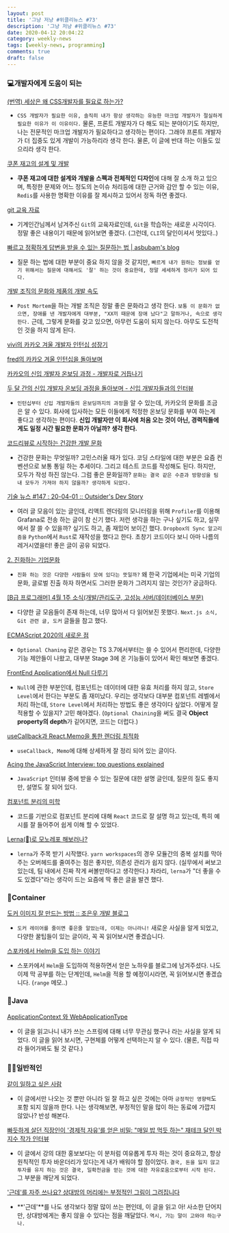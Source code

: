 ```yaml
---
layout: post
title: '그냥 저냥 #위클리뉴스 #73'
description: '그냥 저냥 #위클리뉴스 #73'
date: 2020-04-12 20:04:22
category: weekly-news
tags: [weekly-news, programming]
comments: true
draft: false
---
```


### 💻개발자에게 도움이 되는

[(번역) 세상은 왜 CSS개발자를 필요로 하는가?](https://medium.com/@Baksure/%EB%B2%88%EC%97%AD-%EC%84%B8%EC%83%81%EC%9D%80-%EC%99%9C-css%EA%B0%9C%EB%B0%9C%EC%9E%90%EB%A5%BC-%ED%95%84%EC%9A%94%EB%A1%9C-%ED%95%98%EB%8A%94%EA%B0%80-c3465999301b)

- `CSS 개발자가 필요한 이유, 솔직히 내가 항상 생각하는 유능한 마크업 개발자가 절실하게 필요한 이유가 이 이유이다.` 물론, 프론트 개발자가 다 해도 되는 분야이기도 하지만, 나는 전문적인 마크업 개발자가 필요하다고 생각하는 편이다. 그래야 프론트 개발자가 더 집중도 있게 개발이 가능하리라 생각 한다. 물론, 이 글에 반대 하는 이들도 있으리라 생각 한다.

[쿠폰 재고의 설계 및 개발](https://pkgonan.github.io/2020/04/stock)

- **쿠폰 재고에 대한 설계와 개발을 스펙과 전체적인 디자인**에 대해 잘 소개 하고 있으며, 특정한 문제와 어느 정도의 논이슈 처리등에 대한 근거와 감안 할 수 있는 이유, `Redis`를 사용한 명확한 이유를 잘 제시하고 있어서 정독 하면 좋겠다.

[git 교육 자료](https://johngrib.github.io/wiki/git-tutorial/)

- 기계인간님께서 남겨주신 `Git`의 교육자료인데, `Git`을 학습하는 새로운 시각이다. 정말 좋은 내용이기 때문에 읽어보면 좋겠다. (그런데, `CLI`의 달인이셔서 멋있다..)

[빠르고 정확하게 답변을 받을 수 있는 질문하는 법 | asbubam's blog](https://blog.2dal.com/2020/04/01/%EB%B9%A0%EB%A5%B4%EA%B3%A0-%EC%A0%95%ED%99%95%ED%95%98%EA%B2%8C-%EB%8B%B5%EB%B3%80%EC%9D%84-%EB%B0%9B%EC%9D%84-%EC%88%98-%EC%9E%88%EB%8A%94-%EC%A7%88%EB%AC%B8%ED%95%98%EB%8A%94-%EB%B2%95/)

- 질문 하는 법에 대한 부분이 중요 하지 않을 것 같지만, `빠르게 내가 원하는 정보를 얻기 위해서는 질문에 대해서도 '잘' 하는 것이 중요한데, 정말 세세하게 정리가 되어 있다.`

[개발 조직의 문화와 제품의 개발 속도](https://suhyunbaik.github.io/devops/2020/04/01/dev-culture-and-speed/)

- `Post Mortem`을 하는 개발 조직은 정말 좋은 문화라고 생각 한다. `보통 이 문화가 없으면, 장애를 낸 개발자에게 대부분, "XX끼 때문에 장애 났다"고 말하거나, 속으로 생각 한다.` 근데, 그렇게 문화를 갖고 있으면, 아무런 도움이 되지 않는다. 아무도 도전적인 것을 하지 않게 된다.

[vivi의 카카오 겨울 개발자 인턴십 성장기](https://tech.kakao.com/2020/04/01/2019-internship-vivi/)

[fred의 카카오 겨울 인턴십을 돌아보며](https://tech.kakao.com/2020/04/01/2019-internship-fred/)

[카카오의 신입 개발자 온보딩 과정 - 개발자로 거듭나기](https://tech.kakao.com/2020/03/23/becoming-a-kakao-developer/)

[두 달 간의 신입 개발자 온보딩 과정을 돌아보며 - 신입 개발자들과의 인터뷰](https://tech.kakao.com/2020/03/30/newkrew-interview/)

- `인턴십부터 신입 개발자들의 온보딩까지의 과정`을 알 수 있는데, 카카오의 문화를 조금은 알 수 있다. 회사에 입사하는 모든 이들에게 적정한 온보딩 문화를 부여 하는게 좋다고 생각하는 편이다. **신입 개발자만 이 회사에 처음 오는 것이 아닌, 경력직들에게도 일정 시간 필요한 문화가 아닐까? 생각 한다.**

[코드리뷰로 시작하는 건강한 개발 문화](https://blog.shiren.dev/2020-01-11-%EC%BD%94%EB%93%9C%EB%A6%AC%EB%B7%B0%EB%A1%9C-%EC%8B%9C%EC%9E%91%ED%95%98%EB%8A%94-%EA%B1%B4%EA%B0%95%ED%95%9C-%EA%B0%9C%EB%B0%9C-%EB%AC%B8%ED%99%94/)

- 건강한 문화는 무엇일까? 고민스러울 때가 있다. 코딩 스타일에 대한 부분은 요즘 컨벤션으로 보통 통일 하는 추세이다. 그리고 테스트 코드를 작성해도 된다. 하지만, 모두가 작성 하진 않는다. 그럼 좋은 문화일까? `문화는 결국 같은 수준과 방향성을 팀내 모두가 가져야 하지 않을까? 생각하게 되었다.`

[기술 뉴스 #147 : 20-04-01 :: Outsider's Dev Story](https://blog.outsider.ne.kr/1480)

- 여러 글 모음이 있는 글인데, 리액트 렌더링의 모니터링을 위해 `Profiler`를 이용해 Grafana로 전송 하는 글이 참 신기 했다. 저런 생각을 하는 구나 싶기도 하고, 실무에서 잘 쓸 수 있을까? 싶기도 하고, 좀 재밌어 보이긴 했다. `Dropbox의 Sync 알고리즘을` `Python`에서 `Rust`로 재작성을 했다고 한다. 초창기 코드이다 보니 아마 나름의 레거시였을터! 좋은 글이 공유 되었다.

[2. 진화하는 기업문화](https://brunch.co.kr/@svillustrated/74)

- `진화 하는 것은 다양한 사람들이 모여 있다는 뜻일까?` 왜 한국 기업에서는 미국 기업의 문화, 글로벌 진출 하자 하면서도 그러한 문화가 그려지지 않는 것인가? 궁금하다.

[[B급 프로그래머] 4월 1주 소식(개발/관리도구, 고성능 서버/데이터베이스 부문)](http://jhrogue.blogspot.com/2020/04/b-4-1.html)

- 다양한 글 모음들이 존재 하는데, 너무 많아서 다 읽어보진 못했다. `Next.js 소식, Git 관련 글, 도커` 글들을 참고 했다.

[ECMAScript 2020의 새로운 점](https://ui.toast.com/weekly-pick/ko_20200409/?fbclid=IwAR2YWdr8_lOegZflaJSdAfG9nuTApDd3wNvRLmvA-KmNXNQhoNPzDUDqByo)

- `Optional Chaning` 같은 경우는 TS 3.7에서부터는 쓸 수 있어서 편리한데, 다양한 기능 제안들이 나왔고, 대부분 Stage 3에 온 기능들이 있어서 확인 해보면 좋겠다.

[FrontEnd Application에서 Null 다루기](https://jbee.io/react/react-data-null-handling/)

- `Null`에 관한 부분인데, 컴포넌트는 데이터에 대한 유효 처리를 하지 않고, `Store Level`에서 한다는 부분도 좀 재미났다. 우리는 생각보다 대부분 컴포넌트 레벨에서 처리 하는데, `Store Level`에서 처리하는 방법도 좋은 생각이다 싶었다. 어떻게 잘 적용할 수 있을지? 고민 해야겠다. (`Optional Chaining`을 써도 결국 **Object property의 depth**가 깉어지면, 코드는 더럽다.)

[useCallback과 React.Memo을 통한 렌더링 최적화](https://velog.io/@yejinh/useCallback%EA%B3%BC-React.Memo%EC%9D%84-%ED%86%B5%ED%95%9C-%EB%A0%8C%EB%8D%94%EB%A7%81-%EC%B5%9C%EC%A0%81%ED%99%94)

- `useCallback, Memo`에 대해 상세하게 잘 정리 되어 있는 글이다.

[Acing the JavaScript Interview: top questions explained](https://dev.to/educative/acing-the-javascript-interview-top-questions-explained-59b7)

- `JavaScript` 인터뷰 중에 받을 수 있는 질문에 대한 설명 글인데, 질문의 질도 좋지만, 설명도 잘 되어 있다.

[컴포넌트 분리의 미학](<[https://vallista.kr/2020/03/29/Component-분리의-미학/](https://vallista.kr/2020/03/29/Component-%EB%B6%84%EB%A6%AC%EC%9D%98-%EB%AF%B8%ED%95%99/)>)

- 코드를 기반으로 컴포넌트 분리에 대해 `React` 코드로 잘 설명 하고 있는데, 특히 예시를 잘 들어주어 쉽게 이해 할 수 있었다.

[Lerna(🐉)로 모노레포 해보러나?](https://medium.com/jung-han/lerna-%EB%A1%9C-%EB%AA%A8%EB%85%B8%EB%A0%88%ED%8F%AC-%ED%95%B4%EB%B3%B4%EB%9F%AC%EB%82%98-34c8e008106a)

- `lerna`가 주목 받기 시작했다. `yarn workspaces`의 경우 모듈간의 중복 설치를 막아주는 오버헤드를 줄여주는 점은 좋지만, 의존성 관리가 쉽지 않다. (실무에서 써보고 있는데, 팀 내에서 진짜 작게 써볼만하다고 생각한다.) 차라리, `lerna`가 "더 좋을 수도 있겠다"라는 생각이 드는 요즘에 딱 좋은 글을 발견 했다.

### 🐳Container

[도커 이미지 잘 만드는 방법 :: 조은우 개발 블로그](https://jonnung.dev/docker/2020/04/08/optimizing-docker-images/)

- `도커 레이어를 줄이면 좋은줄 알았는데, 이제는 아니라니!` 새로운 사실을 알게 되었고, 다양한 꿀팁들이 있는 글이라, 꼭 꼭 읽어보시면 좋겠습니다.

[스포카에서 Helm을 도입 하는 이야기](https://spoqa.github.io/2020/03/30/k8s-with-helm-chart.html)

- 스포카에서 `Helm`을 도입하여 적용하면서 얻은 노하우를 블로그에 남겨주셨다. 나도 이제 막 공부를 하는 단계인데, `Helm`을 적용 할 예정이시라면, 꼭 읽어보시면 좋겠습니다. (`range` 메모..)

### 🔧Java

[ApplicationContext 와 WebApplicationType](https://pplenty.tistory.com/2)

- 이 글을 읽고나니 내가 쓰는 스프링에 대해 너무 무관심 했구나 라는 사실을 알게 되었다. 이 글을 읽어 보시면, 구현체를 어떻게 선택하는지 알 수 있다. (물론, 직접 따라 들어가봐도 될 것 같다.)

### 👍🏻일반적인

[같이 일하고 싶은 사람](https://brunch.co.kr/@hyungsukkim/99)

- 이 글에서만 나오는 것 뿐만 아니라 일 잘 하고 싶은 것에는 아마 `긍정적인 영향력`도 포함 되지 않을까 한다. 나는 생각해보면, 부정적인 말을 많이 하는 동료에 가깝지 않았나? 반성 해본다.

[빠듯하게 살던 직장인이 '경제적 자유'를 얻은 비밀: "매일 밥 먹듯 하는" 재테크 달인 박지수 작가 인터뷰](https://ppss.kr/archives/215670)

- 이 글에서 강의 대한 홍보보다는 이 분처럼 여유롭게 투자 하는 것이 중요하고, 항상 원칙적인 투자 바운더리가 있다는게 내가 배워야 할 점이었다. `결국, 돈을 잃지 않고 투자를 유지 하는 것은 결국, 일확천금을 얻는 것에 대한 자유로움으로부터 시작 된다.` 그 부분을 깨닫게 되었다.

['근데'를 자주 쓰나요? 상대방의 머리에는 부정적인 그림이 그려집니다](https://ppss.kr/archives/214836)

- **'근데'**를 나도 생각보다 정말 많이 쓰는 편인데, 이 글을 읽고 아! 사소한 단어지만, 상대방에게는 좋지 않을 수 있다는 점을 깨달았다. `역시, 가는 말이 고와야 하는구나.`
